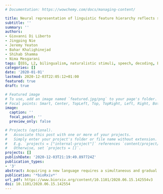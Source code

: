 ```yaml
---
# Documentation: https://wowchemy.com/docs/managing-content/

title: Neural representation of linguistic feature hierarchy reflects second-language proficiency
subtitle: ''
summary: ''
authors:
- Giovanni Di Liberto
- Jingping Nie
- Jeremy Yeaton
- Bahar Khalighinejad
- Shihab Shamma
- Nima Mesgarani
tags: [EEG, L2, bilingualism, naturalistic stimuli, speech, decoding, English, Chinese, language]
categories: []
date: '2020-01-01'
lastmod: 2020-12-03T22:05:12+01:00
featured: true
draft: true

# Featured image
# To use, add an image named `featured.jpg/png` to your page's folder.
# Focal points: Smart, Center, TopLeft, Top, TopRight, Left, Right, BottomLeft, Bottom, BottomRight.
image:
  caption: ''
  focal_point: ''
  preview_only: false

# Projects (optional).
#   Associate this post with one or more of your projects.
#   Simply enter your project's folder or file name without extension.
#   E.g. `projects = ["internal-project"]` references `content/project/deep-learning/index.md`.
#   Otherwise, set `projects = []`.
projects: []
publishDate: '2020-12-03T21:19:49.897724Z'
publication_types:
- '3'
abstract: Acquiring a new language requires a simultaneous and gradual learning of multiple levels of linguistic attributes. Here, we investigated how this process changes the neural encoding of natural speech by assessing the encoding of the linguistic feature hierarchy in second-language listeners. Electroencephalography (EEG) signals were recorded from native English and native Mandarin speakers with varied English proficiency as they listened to English stories. The neural encoding of acoustic, phonemic, phonotactic, and semantic features was measured in individual participants. We found a progressive convergence of linguistic feature representation in native and nonnative listeners with increased proficiency, which enabled accurate decoding of language proficiency. At the same time, we found distinct neural signatures in native and nonnative listeners that persisted even in the most proficient listeners. This detailed view advances our understanding of the cortical processing of linguistic information in second-language learners and provides an objective measure of language proficiency.
publication: '*bioRxiv*'
url_pdf: https://www.biorxiv.org/content/10.1101/2020.06.15.142554v3
doi: 10.1101/2020.06.15.142554
---
```

